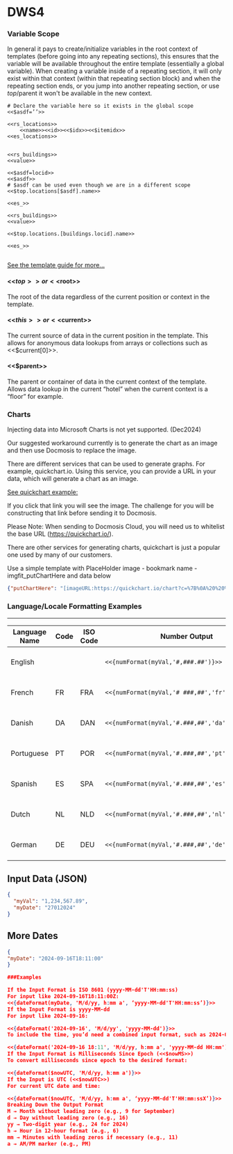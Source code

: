 # DWS4 

### Variable Scope

In general it pays to create/initialize variables in the root context of templates (before going into any repeating sections), this ensures that the variable will be available throughout the entire template (essentially a global variable).
When creating a variable inside of a repeating section, it will only exist within that context (within that repeating section block) and when the repeating section ends, or you jump into another repeating section, or use $top/$parent it won't be available in the new context.

```
# Declare the variable here so it exists in the global scope
<<$asdf=’’>>

<<rs_locations>>
	<<name>><<id>><<$idx>><<$itemidx>>
<<es_locations>>


<<rs_buildings>>
<<value>>

<<$asdf=locid>>
<<$asdf>>
# $asdf can be used even though we are in a different scope
<<$top.locations[$asdf].name>>

<<es_>>

<<rs_buildings>>
<<value>>

<<$top.locations.[buildings.locid].name>>

<<es_>>


```
[See the template guide for more...](https://resources.docmosis.com/Documentation/Cloud/DWS4/Cloud-Template-Guide-DWS4.pdf)

#### <<$top>> or <<$root>>

The root of the data regardless of the current position or
context in the template.

#### <<$this>> or <<$current>>

The current source of data in the current position in the
template. This allows for anonymous data lookups from
arrays or collections such as <<$current[0]>>.

#### <<$parent>>

The parent or container of data in the current context of the
template. Allows data lookup in the current “hotel” when
the current context is a “floor” for example.

### Charts

Injecting data into Microsoft Charts is not yet supported. (Dec2024)

Our suggested workaround currently is to generate the chart as an image and then use Docmosis to replace the image.

There are different services that can be used to generate graphs. For example, quickchart.io. Using this service, you can provide a URL in your data, which will generate a chart as an image.

[See quickchart example:](https://quickchart.io/chart?c={type:%27bar%27,data:{labels:[%27Q1%27,%27Q2%27,%27Q3%27,%27Q4%27],%20datasets:[{label:%27Users%27,data:[50,60,70,180]},{label:%27Revenue%27,data:[100,200,300,400]}]}})

If you click that link you will see the image. The challenge for you will be constructing that link before sending it to Docmosis.

Please Note: When sending to Docmosis Cloud, you will need us to whitelist the base URL (https://quickchart.io/). 

There are other services for generating charts, quickchart is just a popular one used by many of our customers.

Use a simple template with PlaceHolder image - bookmark name -imgfit_putChartHere and data below

```json
{"putChartHere": "[imageURL:https://quickchart.io/chart?c=%7B%0A%20%20%22type%22%3A%20%22radar%22%2C%0A%20%20%22data%22%3A%20%7B%0A%20%20%20%20%22labels%22%3A%20%5B%0A%20%20%20%20%20%20%22January%22%2C%0A%20%20%20%20%20%20%22February%22%2C%0A%20%20%20%20%20%20%22March%22%2C%0A%20%20%20%20%20%20%22April%22%2C%0A%20%20%20%20%20%20%22May%22%2C%0A%20%20%20%20%20%20%22June%22%2C%0A%20%20%20%20%20%20%22July%22%2C%0A%20%20%20%20%20%20%22August%22%0A%20%20%20%20%5D%2C%0A%20%20%20%20%22datasets%22%3A%20%5B%0A%20%20%20%20%20%20%7B%0A%20%20%20%20%20%20%20%20%22backgroundColor%22%3A%20%22rgba(255%2C%2099%2C%20132%2C%200.5)%22%2C%0A%20%20%20%20%20%20%20%20%22borderColor%22%3A%20%22rgb(255%2C%2099%2C%20132)%22%2C%0A%20%20%20%20%20%20%20%20%22data%22%3A%20%5B%0A%20%20%20%20%20%20%20%20%20%2015.09%2C%0A%20%20%20%20%20%20%20%20%20%2015.67%2C%0A%20%20%20%20%20%20%20%20%20%2012.5%2C%0A%20%20%20%20%20%20%20%20%20%2012.77%2C%0A%20%20%20%20%20%20%20%20%20%2013.62%2C%0A%20%20%20%20%20%20%20%20%20%2013.68%2C%0A%20%20%20%20%20%20%20%20%20%2013.93%2C%0A%20%20%20%20%20%20%20%20%20%2015.95%0A%20%20%20%20%20%20%20%20%5D%2C%0A%20%20%20%20%20%20%20%20%22label%22%3A%20%22D0%22%0A%20%20%20%20%20%20%7D%2C%0A%20%20%20%20%20%20%7B%0A%20%20%20%20%20%20%20%20%22backgroundColor%22%3A%20%22rgba(255%2C%20159%2C%2064%2C%200.5)%22%2C%0A%20%20%20%20%20%20%20%20%22borderColor%22%3A%20%22rgb(255%2C%20159%2C%2064)%22%2C%0A%20%20%20%20%20%20%20%20%22data%22%3A%20%5B%0A%20%20%20%20%20%20%20%20%20%2024.55%2C%0A%20%20%20%20%20%20%20%20%20%2028.91%2C%0A%20%20%20%20%20%20%20%20%20%2021.81%2C%0A%20%20%20%20%20%20%20%20%20%2023.27%2C%0A%20%20%20%20%20%20%20%20%20%2026.98%2C%0A%20%20%20%20%20%20%20%20%20%2026.05%2C%0A%20%20%20%20%20%20%20%20%20%2025.39%2C%0A%20%20%20%20%20%20%20%20%20%2024.92%0A%20%20%20%20%20%20%20%20%5D%2C%0A%20%20%20%20%20%20%20%20%22label%22%3A%20%22D1%22%2C%0A%20%20%20%20%20%20%20%20%22fill%22%3A%20%22-1%22%0A%20%20%20%20%20%20%7D%2C%0A%20%20%20%20%20%20%7B%0A%20%20%20%20%20%20%20%20%22backgroundColor%22%3A%20%22rgba(255%2C%20205%2C%2086%2C%200.5)%22%2C%0A%20%20%20%20%20%20%20%20%22borderColor%22%3A%20%22rgb(255%2C%20205%2C%2086)%22%2C%0A%20%20%20%20%20%20%20%20%22data%22%3A%20%5B%0A%20%20%20%20%20%20%20%20%20%2036.35%2C%0A%20%20%20%20%20%20%20%20%20%2043.93%2C%0A%20%20%20%20%20%20%20%20%20%2032.54%2C%0A%20%20%20%20%20%20%20%20%20%2033.54%2C%0A%20%20%20%20%20%20%20%20%20%2042.82%2C%0A%20%20%20%20%20%20%20%20%20%2039.34%2C%0A%20%20%20%20%20%20%20%20%20%2035.84%2C%0A%20%20%20%20%20%20%20%20%20%2033.5%0A%20%20%20%20%20%20%20%20%5D%2C%0A%20%20%20%20%20%20%20%20%22label%22%3A%20%22D2%22%2C%0A%20%20%20%20%20%20%20%20%22fill%22%3A%201%0A%20%20%20%20%20%20%7D%2C%0A%20%20%20%20%20%20%7B%0A%20%20%20%20%20%20%20%20%22backgroundColor%22%3A%20%22rgba(75%2C%20192%2C%20192%2C%200.5)%22%2C%0A%20%20%20%20%20%20%20%20%22borderColor%22%3A%20%22rgb(75%2C%20192%2C%20192)%22%2C%0A%20%20%20%20%20%20%20%20%22data%22%3A%20%5B%0A%20%20%20%20%20%20%20%20%20%2047.7%2C%0A%20%20%20%20%20%20%20%20%20%2058.92%2C%0A%20%20%20%20%20%20%20%20%20%2044.45%2C%0A%20%20%20%20%20%20%20%20%20%2049.08%2C%0A%20%20%20%20%20%20%20%20%20%2053.39%2C%0A%20%20%20%20%20%20%20%20%20%2051.85%2C%0A%20%20%20%20%20%20%20%20%20%2048.4%2C%0A%20%20%20%20%20%20%20%20%20%2049.36%0A%20%20%20%20%20%20%20%20%5D%2C%0A%20%20%20%20%20%20%20%20%22label%22%3A%20%22D3%22%2C%0A%20%20%20%20%20%20%20%20%22fill%22%3A%20false%0A%20%20%20%20%20%20%7D%2C%0A%20%20%20%20%20%20%7B%0A%20%20%20%20%20%20%20%20%22backgroundColor%22%3A%20%22rgba(54%2C%20162%2C%20235%2C%200.5)%22%2C%0A%20%20%20%20%20%20%20%20%22borderColor%22%3A%20%22rgb(54%2C%20162%2C%20235)%22%2C%0A%20%20%20%20%20%20%20%20%22data%22%3A%20%5B%0A%20%20%20%20%20%20%20%20%20%2060.73%2C%0A%20%20%20%20%20%20%20%20%20%2071.97%2C%0A%20%20%20%20%20%20%20%20%20%2053.96%2C%0A%20%20%20%20%20%20%20%20%20%2057.22%2C%0A%20%20%20%20%20%20%20%20%20%2065.09%2C%0A%20%20%20%20%20%20%20%20%20%2062.06%2C%0A%20%20%20%20%20%20%20%20%20%2056.91%2C%0A%20%20%20%20%20%20%20%20%20%2060.52%0A%20%20%20%20%20%20%20%20%5D%2C%0A%20%20%20%20%20%20%20%20%22label%22%3A%20%22D4%22%2C%0A%20%20%20%20%20%20%20%20%22fill%22%3A%20%22-1%22%0A%20%20%20%20%20%20%7D%2C%0A%20%20%20%20%20%20%7B%0A%20%20%20%20%20%20%20%20%22backgroundColor%22%3A%20%22rgba(153%2C%20102%2C%20255%2C%200.5)%22%2C%0A%20%20%20%20%20%20%20%20%22borderColor%22%3A%20%22rgb(153%2C%20102%2C%20255)%22%2C%0A%20%20%20%20%20%20%20%20%22data%22%3A%20%5B%0A%20%20%20%20%20%20%20%20%20%2073.33%2C%0A%20%20%20%20%20%20%20%20%20%2080.78%2C%0A%20%20%20%20%20%20%20%20%20%2068.05%2C%0A%20%20%20%20%20%20%20%20%20%2068.59%2C%0A%20%20%20%20%20%20%20%20%20%2076.79%2C%0A%20%20%20%20%20%20%20%20%20%2077.24%2C%0A%20%20%20%20%20%20%20%20%20%2066.08%2C%0A%20%20%20%20%20%20%20%20%20%2072.37%0A%20%20%20%20%20%20%20%20%5D%2C%0A%20%20%20%20%20%20%20%20%22label%22%3A%20%22D5%22%2C%0A%20%20%20%20%20%20%20%20%22fill%22%3A%20%22-1%22%0A%20%20%20%20%20%20%7D%0A%20%20%20%20%5D%0A%20%20%7D%2C%0A%20%20%22options%22%3A%20%7B%0A%20%20%20%20%22maintainAspectRatio%22%3A%20true%2C%0A%20%20%20%20%22spanGaps%22%3A%20false%2C%0A%20%20%20%20%22elements%22%3A%20%7B%0A%20%20%20%20%20%20%22line%22%3A%20%7B%0A%20%20%20%20%20%20%20%20%22tension%22%3A%200.000001%0A%20%20%20%20%20%20%7D%0A%20%20%20%20%7D%2C%0A%20%20%20%20%22plugins%22%3A%20%7B%0A%20%20%20%20%20%20%22filler%22%3A%20%7B%0A%20%20%20%20%20%20%20%20%22propagate%22%3A%20false%0A%20%20%20%20%20%20%7D%2C%0A%20%20%20%20%20%20%22samples-filler-analyser%22%3A%20%7B%0A%20%20%20%20%20%20%20%20%22target%22%3A%20%22chart-analyser%22%0A%20%20%20%20%20%20%7D%0A%20%20%20%20%7D%0A%20%20%7D%0A%7D]"}
```


### Language/Locale Formatting Examples
---


| Language Name | Code | ISO Code | Number Output                                 | Date Output                                                      |
|---------------|------|----------|-----------------------------------------------|------------------------------------------------------------------|
| English       |      |          | `<<{numFormat(myVal,'#,###.##')}>>`           | `<<{dateFormat(myDate , 'EEEE, dd MMMM yyyy' , 'ddMMyyyy')}>>`   |
| French        | FR   | FRA      | `<<{numFormat(myVal,'# ###,##','fr','false')}>>` | `<<{dateFormat(myDate , 'EEEE, dd MMMM yyyy' , 'ddMMyyyy', 'FR')}>>` |
| Danish        | DA   | DAN      | `<<{numFormat(myVal,'#.###,##','da','false')}>>` | `<<{dateFormat(myDate , 'EEEE, dd MMMM yyyy' , 'ddMMyyyy', 'DA')}>>` |
| Portuguese    | PT   | POR      | `<<{numFormat(myVal,'#.###,##','pt','false')}>>` | `<<{dateFormat(myDate , 'EEEE, dd MMMM yyyy' , 'ddMMyyyy', 'PT')}>>` |
| Spanish       | ES   | SPA      | `<<{numFormat(myVal,'#.###,##','es','false')}>>` | `<<{dateFormat(myDate , 'EEEE, dd MMMM yyyy' , 'ddMMyyyy', 'ES')}>>` |
| Dutch         | NL   | NLD      | `<<{numFormat(myVal,'#.###,##','nl','false')}>>` | `<<{dateFormat(myDate , 'EEEE, dd MMMM yyyy' , 'ddMMyyyy', 'NL')}>>` |
| German        | DE   | DEU      | `<<{numFormat(myVal,'#.###,##','de','false')}>>` | `<<{dateFormat(myDate , 'EEEE, dd MMMM yyyy' , 'ddMMyyyy', 'DE')}>>` |

## Input Data (JSON)
```json
{
  "myVal": "1,234,567.89",
  "myDate": "27012024"
}
```

## More Dates
```json
{
"myDate": "2024-09-16T18:11:00"
}

###Examples

If the Input Format is ISO 8601 (yyyy-MM-dd'T'HH:mm:ss)
For input like 2024-09-16T18:11:00Z:
<<{dateFormat(myDate, 'M/d/yy, h:mm a', ‘yyyy-MM-dd'T'HH:mm:ss’)}>> 
If the Input Format is yyyy-MM-dd
For input like 2024-09-16:

<<{dateFormat('2024-09-16', 'M/d/yy', 'yyyy-MM-dd')}>> 
To include the time, you’d need a combined input format, such as 2024-09-16 18:11 (assuming yyyy-MM-dd HH:mm):

<<{dateFormat('2024-09-16 18:11', 'M/d/yy, h:mm a', 'yyyy-MM-dd HH:mm')}>> 
If the Input Format is Milliseconds Since Epoch (<<$nowMS>>)
To convert milliseconds since epoch to the desired format:

<<{dateFormat($nowUTC, 'M/d/yy, h:mm a')}>> 
If the Input is UTC (<<$nowUTC>>)
For current UTC date and time:

<<{dateFormat($nowUTC, 'M/d/yy, h:mm a', ‘yyyy-MM-dd'T'HH:mm:ssX’)}>> 
Breaking Down the Output Format
M → Month without leading zero (e.g., 9 for September)
d → Day without leading zero (e.g., 16)
yy → Two-digit year (e.g., 24 for 2024)
h → Hour in 12-hour format (e.g., 6)
mm → Minutes with leading zeros if necessary (e.g., 11)
a → AM/PM marker (e.g., PM)

```

